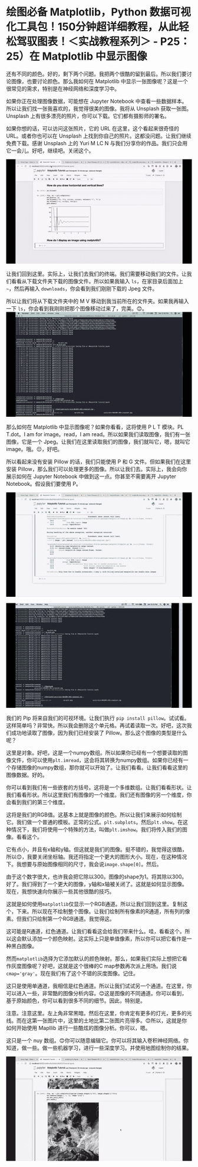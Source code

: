# 绘图必备 Matplotlib，Python 数据可视化工具包！150分钟超详细教程，从此轻松驾驭图表！＜实战教程系列＞ - P25：25）在 Matplotlib 中显示图像 

还有不同的颜色。好的，剩下两个问题。我把两个很酷的留到最后。所以我们要讨论图像，也要讨论颜色。那么我如何在 Matplotlib 中显示一张图像呢？这是一个很常见的需求，特别是在神经网络和深度学习中。

如果你正在处理图像数据，可能想在 Jupyter Notebook 中查看一些数据样本。所以让我们找一张我喜欢的，我觉得很美的图像。我将从 Unsplash 获取一张图。Unsplash 上有很多漂亮的照片，你可以下载。它们都有摄影师的署名。

如果你想的话，可以访问这张照片，它的 URL 在这里，这个看起来很奇怪的 URL。或者你也可以在 Unsplash 上找到你自己的照片。这都没问题。让我们继续免费下载。感谢 Unsplash 上的 Yuri M LC N 与我们分享你的作品。我们只会用它一会儿。好吧，继续吧。关闭这个。

![](img/8d79548ca219a16a461c1ec8be168e9c_1.png)

让我们回到这里。实际上，让我们去我们的终端。我们需要移动我们的文件。让我们看看从下载文件夹下载的图像文件。所以如果我输入 `ls`，在家目录后面加上 `~`，然后再输入 `downloads`，你会看到我们刚刚下载的 Jpeg 文件。

所以让我们将从下载文件夹中的 M V 移动到我当前所在的文件夹。如果我再输入一下 `ls`，你会看到我刚刚把那个图像移动过来了，完美。😊。![](img/8d79548ca219a16a461c1ec8be168e9c_3.png)

那么如何在 Matplotlib 中显示图像呢？如果你看看，这将使用 P L T 模块。PL T.dot。I am for image。read，I am read。所以如果我们读取图像，我们有一张图像，它是一个 Jpeg。让我们在这里读取我们的图像，我们就叫它，嗯，就叫它 image。哦。😔，好吧。

所以看起来没有安装 Pillow 的话，我们只能使用 P 和 G 文件。但如果我们在这里安装 Pillow，那么我们可以处理更多的图像。所以让我们去。实际上，我会向你展示如何在 Jupyter Notebook 中做到这一点。你甚至不需要离开 Jupyter Notebook。假设我们要使用 P。

![](img/8d79548ca219a16a461c1ec8be168e9c_5.png)

![](img/8d79548ca219a16a461c1ec8be168e9c_6.png)

我们的 Pip 将来自我们的可视环境。让我们执行 `pip install pillow`。试试看。这样简单吗？非常快。所以我会删除这个单元格。再试着读取一次。好吧，这次我们成功地读取了图像，因为我们已经安装了 Pillow。那么这个图像的类型是什么呢？

这里是对象。好吧，这是一个numpy数组。所以如果你已经有一个想要读取的图像文件，你可以使用`plt.imread`，这会将其转换为numpy数组。如果你已经有一个存储图像的numpy数组，那你就可以开始了。让我们看看。让我们看看这里的图像数据。好的。

你可以看到我们有一些嵌套的方括号。这将是一个多维数组。让我们看看形状。让我们看看形状。所以这里我们有图像的一个维度。我们还有图像的另一个维度，你会看到我们的第三个维度。

这将是我们的RGB值。这基本上就是图像的颜色。所以让我们来展示如何绘制它。我们做一个普通的模板。正常的公式。`plt.subplots`。然后`plt.show`。在这种情况下，我们将使用一个特殊的方法，叫做`plt.imshow`。我们将传入我们的图像。看看这个。

它有点小，并且有x轴和y轴。但这就是我们的图像。挺不错的，我觉得这很酷，所以😊，我要关闭坐标轴。我还将指定一个更大的图形大小。现在，在这种情况下。我想要与原始图像相同的尺寸，我会说`image.shape[0]`。然后。

由于这个数字很大，也许我会把它除以300。图像的shape为1。将其除以300。好了。我们得到了一个更大的图像，y轴和x轴被关闭了。这就是如何显示图像。现在，我想快速向你展示一些其他很酷的技巧。

这就是如何使用`matplotlib`仅显示一个RGB通道。所以让我们回到这里。复制这个，下来。所以现在不绘制整个图像。让我们绘制所有像素的R通道，所有列的像素。但我们只绘制第一个RGB通道。我觉得这。

这可能是R通道，红色通道。让我们看看这会给我们带来什么。哇，看看这个。所以这会默认添加一个颜色映射。这实际上只是单值像素，所以你可以把它看作是一种黑白图像。

然而`matplotlib`选择为它添加默认的颜色映射。那么，如果我们实际上想把它看作灰度图像呢？好吧，这就是这个很棒的C map参数再次派上用场。我们说`cmap='gray'`。现在我们有了这个不错的灰度图像。记住。

这只是使用单通道，我相信是红色通道。所以让我们试试另一个通道。在这里，你可以进入一些，非常酷的图像分析内容。😊这是图像的不同通道。你可以看到，基于原始颜色，你可以看到很多不同的细节。因此，特别是。

注意。注意这里。左上角非常黑暗。然后在这里，你肯定有更多的灯光，更多的光线。而在这第一张图片中，这里的土地比第二张图片亮得多。😊所以，这就是你如何开始使用 Mapllib 进行一些酷炫的图像分析。你可以，嗯。

这只是一个 nuy 数组。😊你可以随意编辑它。你可以将其输入卷积神经网络。你知道，做一些。做一些机器学习，进行一些深度学习。并使用地图绘制你的结果。

![](img/8d79548ca219a16a461c1ec8be168e9c_8.png)
